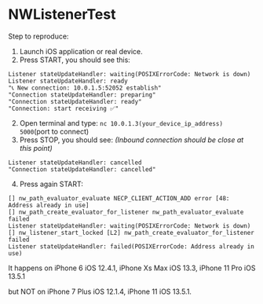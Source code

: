 # NWListenerTest

Step to reproduce:
1. Launch iOS application or real device.
2. Press START, you should see this:
```
Listener stateUpdateHandler: waiting(POSIXErrorCode: Network is down)
Listener stateUpdateHandler: ready
"📞 New connection: 10.0.1.5:52052 establish"
"Connection stateUpdateHandler: preparing"
"Connection stateUpdateHandler: ready"
"Connection: start receiving ✅"
```
2. Open terminal and type: `nc 10.0.1.3(your_device_ip_address) 5000`(port to connect)
3. Press STOP, you should see: *(Inbound connection should be close at this point)*
```
Listener stateUpdateHandler: cancelled
"Connection stateUpdateHandler: cancelled"
```
4. Press again START:
```
[] nw_path_evaluator_evaluate NECP_CLIENT_ACTION_ADD error [48: Address already in use]
[] nw_path_create_evaluator_for_listener nw_path_evaluator_evaluate failed
Listener stateUpdateHandler: waiting(POSIXErrorCode: Network is down)
[] nw_listener_start_locked [L2] nw_path_create_evaluator_for_listener failed
Listener stateUpdateHandler: failed(POSIXErrorCode: Address already in use)
```

It happens on iPhone 6 iOS 12.4.1, iPhone Xs Max iOS 13.3, iPhone 11 Pro iOS 13.5.1

but NOT on iPhone 7 Plus iOS 12.1.4, iPhone 11 iOS 13.5.1.
